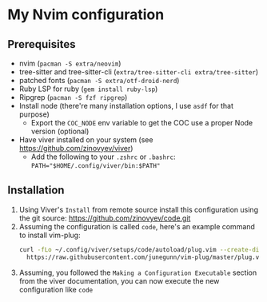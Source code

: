 # My Nvim configuration

## Prerequisites

- nvim (`pacman -S extra/neovim`)
- tree-sitter and tree-sitter-cli (`extra/tree-sitter-cli extra/tree-sitter`)
- patched fonts (`pacman -S extra/otf-droid-nerd`)
- Ruby LSP for ruby (`gem install ruby-lsp`)
- Ripgrep (`pacman -S fzf ripgrep`)
- Install node (there're many installation options, I use `asdf` for that purpose)
  - Export the `COC_NODE` env variable to get the COC use a proper Node version (optional)
- Have viver installed on your system (see https://github.com/zinovyev/viver)
  - Add the following to your `.zshrc` or `.bashrc`: `PATH="$HOME/.config/viver/bin:$PATH"`

## Installation

1. Using Viver's `Install` from remote source install this configuration
   using the git source: https://github.com/zinovyev/code.git
2. Assuming the configuration is called `code`, here's an example command to install vim-plug:
   ```bash
   curl -fLo ~/.config/viver/setups/code/autoload/plug.vim --create-dirs \
     https://raw.githubusercontent.com/junegunn/vim-plug/master/plug.vim
   ```
3. Assuming, you followed the `Making a Configuration Executable` section from the viver documentation,
   you can now execute the new configuration like `code`
